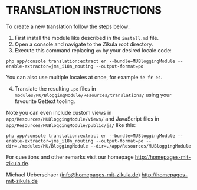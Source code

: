# TRANSLATION INSTRUCTIONS

To create a new translation follow the steps below:

1. First install the module like described in the `install.md` file.
2. Open a console and navigate to the Zikula root directory.
3. Execute this command replacing `en` by your desired locale code:

`php app/console translation:extract en --bundle=MUBloggingModule --enable-extractor=jms_i18n_routing --output-format=po`

You can also use multiple locales at once, for example `de fr es`.

4. Translate the resulting `.po` files in `modules/MU/BloggingModule/Resources/translations/` using your favourite Gettext tooling.

Note you can even include custom views in `app/Resources/MUBloggingModule/views/` and JavaScript files in `app/Resources/MUBloggingModule/public/js/` like this:

`php app/console translation:extract en --bundle=MUBloggingModule --enable-extractor=jms_i18n_routing --output-format=po --dir=./modules/MU/BloggingModule --dir=./app/Resources/MUBloggingModule`

For questions and other remarks visit our homepage http://homepages-mit-zikula.de.

Michael Ueberschaer (info@homepages-mit-zikula.de)
http://homepages-mit-zikula.de
